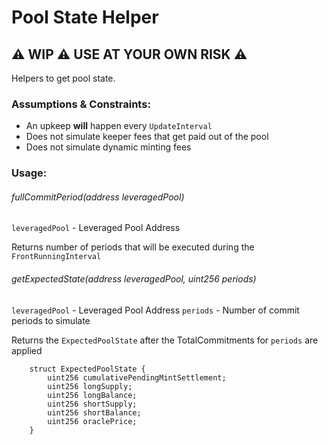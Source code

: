 # Pool State Helper

## ⚠️ WIP ⚠️ USE AT YOUR OWN RISK ⚠️

Helpers to get pool state.

### Assumptions & Constraints:

- An upkeep **will** happen every `UpdateInterval`
- Does not simulate keeper fees that get paid out of the pool
- Does not simulate dynamic minting fees

### Usage:

###### fullCommitPeriod(address leveragedPool)

`leveragedPool` - Leveraged Pool Address

Returns number of periods that will be executed during the `FrontRunningInterval`
<br>

###### getExpectedState(address leveragedPool, uint256 periods)

`leveragedPool` - Leveraged Pool Address
`periods` - Number of commit periods to simulate

Returns the `ExpectedPoolState` after the TotalCommitments for `periods` are applied

```
    struct ExpectedPoolState {
        uint256 cumulativePendingMintSettlement;
        uint256 longSupply;
        uint256 longBalance;
        uint256 shortSupply;
        uint256 shortBalance;
        uint256 oraclePrice;
    }
```
